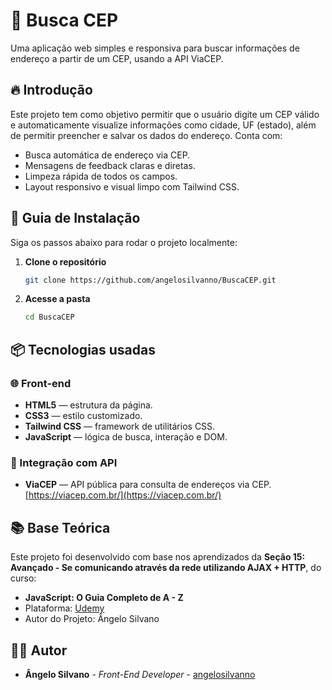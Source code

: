 # 📍 Busca CEP

Uma aplicação web simples e responsiva para buscar informações de endereço a partir de um CEP, usando a API ViaCEP.

## 🔥 Introdução

Este projeto tem como objetivo permitir que o usuário digite um CEP válido e automaticamente visualize informações como cidade, UF (estado), além de permitir preencher e salvar os dados do endereço. Conta com:

- Busca automática de endereço via CEP.
- Mensagens de feedback claras e diretas.
- Limpeza rápida de todos os campos.
- Layout responsivo e visual limpo com Tailwind CSS.

## 🔨 Guia de Instalação

Siga os passos abaixo para rodar o projeto localmente:

1. **Clone o repositório**
   ```bash
   git clone https://github.com/angelosilvanno/BuscaCEP.git

2. **Acesse a pasta**

   ```bash
   cd BuscaCEP
   ```

## 📦 Tecnologias usadas

### 🌐 Front-end

* **HTML5** — estrutura da página.
* **CSS3** — estilo customizado.
* **Tailwind CSS** — framework de utilitários CSS.
* **JavaScript** — lógica de busca, interação e DOM.

### 📡 Integração com API

* **ViaCEP** — API pública para consulta de endereços via CEP.
  [https://viacep.com.br/](https://viacep.com.br/)

## 📚 Base Teórica

Este projeto foi desenvolvido com base nos aprendizados da **Seção 15: Avançado - Se comunicando através da rede utilizando AJAX + HTTP**, do curso:

* **JavaScript: O Guia Completo de A - Z**
* Plataforma: [Udemy](https://www.udemy.com/)
* Autor do Projeto: Ângelo Silvano

## 🧑‍💻 Autor

- **Ângelo Silvano**  - *Front-End Developer* - [angelosilvanno](https://github.com/angelodsilvanno)  

